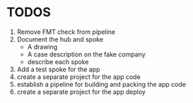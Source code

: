 # TODOS

1. Remove FMT check from pipeline
1. Document the hub and spoke
   - A drawing
   - A case description on the fake company
   - describe each spoke
1. Add a test spoke for the app
1. create a separate project for the app code
1. establish a pipeline for building and packing the app code
1. create a separate project for the app deploy
